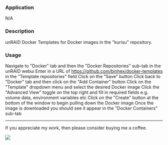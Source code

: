 ### Application

N/A

### Description

unRAID Docker Templates for Docker images in the "kurisu" repository.

### Usage

Navigate to "Docker" tab and then the "Docker Repositories" sub-tab in the unRAID webui
Enter in a URL of https://github.com/binhex/docker-templates in the "Template repositories" field
Click on the "Save" button
Click back to "Docker" tab and then click on the "Add Container" button
Click on the "Template" dropdown menu and select the desired Docker image
Click the "Advanced View" toggle on the top right and fill in required fields e.g. volume data, environment variables etc
Click on the "Create" button at the bottom of the window to begin pulling down the Docker image
Once the image is downloaded you should see it appear in the "Docker Containers" sub-tab

***
If you appreciate my work, then please consider buying me a coffee.

<a href="https://www.paypal.com/cgi-bin/webscr?cmd=_s-xclick&hosted_button_id=8PNZ57UF76FA8&source=url"><img src="https://www.paypalobjects.com/en_US/i/btn/btn_donate_SM.gif"></a>
